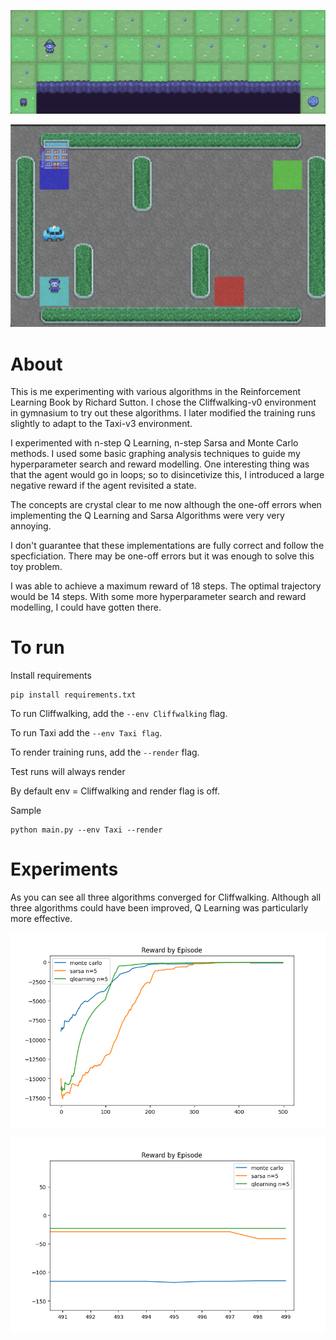 ![CliffWalking](https://github.com/RishiMalhotra920/rl-projects/blob/master/images/Cliffwalking.png)

![Taxi](https://github.com/RishiMalhotra920/rl-projects/blob/master/images/Taxi.png)

# About

This is me experimenting with various algorithms in the Reinforcement Learning Book by Richard Sutton.
I chose the Cliffwalking-v0 environment in gymnasium to try out these algorithms. I later
modified the training runs slightly to adapt to the Taxi-v3 environment.

I experimented with n-step Q Learning, n-step Sarsa and Monte Carlo methods. I used some basic graphing analysis
techniques to guide my hyperparameter search and reward modelling. One interesting thing was that the agent would go in loops; so to disincetivize this, I introduced a large negative reward if the agent revisited a state.

The concepts are crystal clear to me now although the one-off errors when implementing the
Q Learning and Sarsa Algorithms were very very annoying.

I don't guarantee that these implementations are fully correct and follow the specficiation. There may be one-off errors but it was enough to solve this toy problem.

I was able to achieve a maximum reward of 18 steps. The optimal trajectory would be 14 steps. With some more hyperparameter
search and reward modelling, I could have gotten there.

# To run

Install requirements

```
pip install requirements.txt
```

To run Cliffwalking, add the `--env Cliffwalking` flag.

To run Taxi add the `--env Taxi flag`.

To render training runs, add the `--render` flag.

Test runs will always render

By default env = Cliffwalking and render flag is off.

Sample

```
python main.py --env Taxi --render
```

# Experiments

As you can see all three algorithms converged for Cliffwalking. Although all three algorithms could have been improved, Q Learning was particularly more effective.

![Experiments](https://github.com/RishiMalhotra920/rl-projects/blob/master/images/Experiments.png)

![ExperimentsUpClose](https://github.com/RishiMalhotra920/rl-projects/blob/master/images/ExperimentsUpClose.png)
